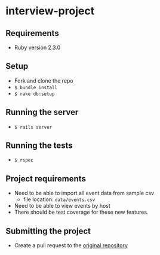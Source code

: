 # interview-project

## Requirements
- Ruby version 2.3.0

## Setup
- Fork and clone the repo
- `$ bundle install`
- `$ rake db:setup`

## Running the server
- `$ rails server`

## Running the tests
-  `$ rspec`

## Project requirements
- Need to be able to import all event data from sample csv
  - file location: `data/events.csv`
- Need to be able to view events by host
- There should be test coverage for these new features.

## Submitting the project
- Create a pull request to the [original repository](https://github.com/PartCycleTech/interview-project)
